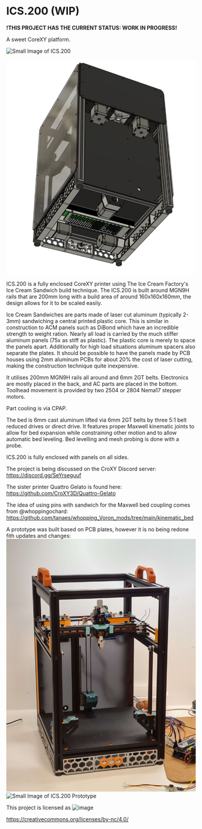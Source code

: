 # ICS.200 **(WIP)**

**!THIS PROJECT HAS THE CURRENT STATUS: WORK IN PROGRESS!**

A sweet CoreXY platform.

 ![Small Image of ICS.200](https://github.com/ENSO-3D/ICS.200/blob/main/Images/ICS200Panels29.png)
 
 ![Small Image of ICS.200](https://github.com/CORELabs3D/ICS.200/blob/main/Images/ICS.200.3.jpg)

ICS.200 is a fully enclosed CoreXY printer using The Ice Cream Factory's Ice Cream Sandwich build technique. The ICS.200 is built around MGN9H rails that are 200mm long with a build area of around 160x160x160mm, the design allows for it to be scaled easily. 

Ice Cream Sandwiches are parts made of laser cut aluminum (typically 2-3mm) sandwiching a central printed plastic core.  This is similar in construction to ACM panels such as DiBond which have an incredible strength to weight ration.  Nearly all load is carried by the much stiffer aluminum panels (75x as stiff as plastic).  The plastic core is merely to space the panels apart. Additionally for high load situations aluminum spacers also separate the plates. It should be possible to have the panels made by PCB houses using 2mm aluminum PCBs for about 20% the cost of laser cutting, making the construction technique quite inexpensive.

It utilises 200mm MGN9H rails all around and 6mm 2GT belts.
Electronics are mostly placed in the back, and AC parts are placed in the bottom.
Toolhead movement is provided by two 2504 or 2804 Nema17 stepper motors.
 
Part cooling is via CPAP.

The bed is 6mm cast aluminum lifted via 6mm 2GT belts by three 5:1 belt reduced drives or direct drive. It features proper Maxwell kinematic joints to allow for bed expansion while constraining other motion and to allow automatic bed leveling.   Bed levelling and mesh probing is done with a probe.

ICS.200 is fully enclosed with panels on all sides.

The project is being discussed on the CroXY Discord server: https://discord.gg/SeYrseguuf

The sister printer Quattro Gelato is found here: https://github.com/CroXY3D/Quattro-Gelato

The idea of using pins with sandwich for the Maxwell bed coupling comes from @whoppingochard:
https://github.com/tanaes/whopping_Voron_mods/tree/main/kinematic_bed

A prototype was built based on PCB plates, however it is no being redone fith updates and changes:
![Small Image of ICS.200 Prototype](https://github.com/CORELabs3D/ICS.200/blob/main/Images/ICS.200prototype.jpg)
![Small Image of ICS.200 Prototype](https://github.com/CORELabs3D/ICS.200/blob/main/Images/ICS200Prototypeprinting.gif)

This project is licensed as
![image](https://user-images.githubusercontent.com/37383368/139769027-7267da5b-7f58-499d-96bc-e41d164a3aac.png)

https://creativecommons.org/licenses/by-nc/4.0/
